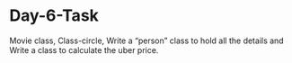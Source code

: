 # Day-6-Task
Movie class, Class-circle, Write a “person” class to hold all the details and Write a class to calculate the uber price.
